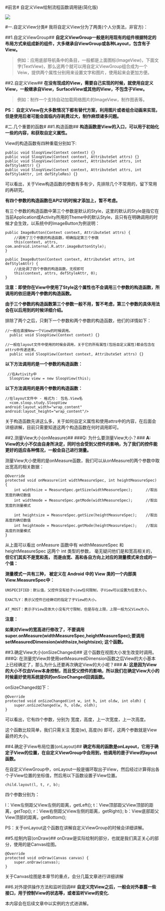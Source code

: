 #前言#
自定义View绘制流程函数调用链(简化版)

![](https://camo.githubusercontent.com/2fff630a00a9a8a64a227601235984c6cb3b0fcb/687474703a2f2f7777342e73696e61696d672e636e2f6c617267652f30303558746469326a7731663633387772657537346a333066633068656161792e6a7067)

#一.自定义View分类#
我将自定义View分为了两类(个人分类法，非官方)：

##1.自定义ViewGroup##
**自定义ViewGroup一般是利用现有的组件根据特定的布局方式来组成新的组件，大多继承自ViewGroup或各种Layout，包含有子View。**

> 例如：应用底部导航条中的条目，一般都是上面图标(ImageView)，下面文字(TextView)，那么这两个就可以用自定义ViewGroup组合成为一个Veiw，提供两个属性分别用来设置文字和图片，使用起来会更加方便。

##2.自定义View##
**在没有现成的View，需要自己实现的时候，就使用自定义View，一般继承自View，SurfaceView或其他的View，不包含子View。**

> 例如：制作一个支持自动加载网络图片的ImageView，制作图表等。

**PS： 自定义View在大多数情况下都有替代方案，利用图片或者组合动画来实现，但是使用后者可能会面临内存耗费过大，制作麻烦诸多问题。**

#二.几个重要的函数#
##1.构造函数##
**构造函数是View的入口，可以用于初始化一些的内容，和获取自定义属性。**

View的构造函数有四种重载分别如下:

    public void SloopView(Context context) {}
    public void SloopView(Context context, AttributeSet attrs) {}
    public void SloopView(Context context, AttributeSet attrs, int defStyleAttr) {}
    public void SloopView(Context context, AttributeSet attrs, int defStyleAttr, int defStyleRes) {}

可以看出，关于View构造函数的参数有多有少，先排除几个不常用的，留下常用的再研究。

**有四个参数的构造函数在API21的时候才添加上，暂不考虑。**

有三个参数的构造函数中第三个参数是默认的Style，这里的默认的Style是指它在当前Application或Activity所用的Theme中的默认Style，且只有在明确调用的时候才会生效，以系统中的ImageButton为例说明：

    public ImageButton(Context context, AttributeSet attrs) {
        //调用了三个参数的构造函数，明确指定第三个参数
        this(context, attrs, com.android.internal.R.attr.imageButtonStyle);
    }

    public ImageButton(Context context, AttributeSet attrs, int defStyleAttr) {
        //此处调了四个参数的构造函数，无视即可
        this(context, attrs, defStyleAttr, 0); 
    }

**注意：即使你在View中使用了Style这个属性也不会调用三个参数的构造函数，所调用的依旧是两个参数的构造函数。**

**由于三个参数的构造函数第三个参数一般不用，暂不考虑，第三个参数的具体用法会在以后用到的时候详细介绍。**

排除了两个之后，只剩下一个参数和两个参数的构造函数，他们的详情如下：

    //一般在直接New一个View的时候调用。
      public void SloopView(Context context) {}
      
    //一般在layout文件中使用的时候会调用，关于它的所有属性(包括自定义属性)都会包含在attrs中传递进来。
      public void SloopView(Context context, AttributeSet attrs) {}

**以下方法调用的是一个参数的构造函数：**

     //在Avtivity中
      SloopView view = new SloopView(this);

**以下方法调用的是两个参数的构造函数：**

    //在layout文件中 - 格式为： 包名.View名
      <com.sloop.study.SloopView
    android:layout_width="wrap_content"
    android:layout_height="wrap_content"/>

关于构造函数先讲这么多，关于如何自定义属性和使用attrs中的内容，在后面会详细讲解，目前只需要知道这两个构造函数在何时调用即可。

##2.测量View大小(onMeasure)##
###Q: 为什么要测量View大小？###
**A: View的大小不仅由自身所决定，同时也会受到父控件的影响，为了我们的控件能更好的适应各种情况，一般会自己进行测量。**

测量View大小使用的是onMeasure函数，我们可以从onMeasure的两个参数中取出宽高的相关数据：

    @Override
    protected void onMeasure(int widthMeasureSpec, int heightMeasureSpec) {
        int widthsize = MeasureSpec.getSize(widthMeasureSpec);      //取出宽度的确切数值
        int widthmode = MeasureSpec.getMode(widthMeasureSpec);      //取出宽度的测量模式
        
        int heightsize = MeasureSpec.getSize(heightMeasureSpec);    //取出高度的确切数值
        int heightmode = MeasureSpec.getMode(heightMeasureSpec);    //取出高度的测量模式
    }

从上面可以看出 onMeasure 函数中有 widthMeasureSpec 和 heightMeasureSpec 这两个 int 类型的参数， 毫无疑问他们是和宽高相关的， **但它们其实不是宽和高， 而是由宽、高和各自方向上对应的测量模式来合成的一个值：**

**测量模式一共有三种， 被定义在 Android 中的 View 类的一个内部类View.MeasureSpec中：**

    UNSPECIFIED：默认值，父控件没有给子view任何限制，子View可以设置为任意大小。
    
    EXACTLY：表示父控件已经确切的指定了子View的大小。
    
    AT_MOST：表示子View具体大小没有尺寸限制，但是存在上限，上限一般为父View大小。

**注意：**

**如果对View的宽高进行修改了，不要调用super.onMeasure(widthMeasureSpec,heightMeasureSpec);要调用setMeasuredDimension(widthsize,heightsize); 这个函数。**

##3.确定View大小(onSizeChanged)##
这个函数在视图大小发生改变时调用。
###Q: 在测量完View并使用setMeasuredDimension函数之后View的大小基本上已经确定了，那么为什么还要再次确定View的大小呢？###
**A: 这是因为View的大小不仅由View本身控制，而且受父控件的影响，所以我们在确定View大小的时候最好使用系统提供的onSizeChanged回调函数。**

onSizeChanged如下：

 	@Override
    protected void onSizeChanged(int w, int h, int oldw, int oldh) {
        super.onSizeChanged(w, h, oldw, oldh);
    }

可以看出，它有四个参数，分别为 宽度，高度，上一次宽度，上一次高度。

这个函数比较简单，我们只需关注 宽度(w), 高度(h) 即可，这两个参数就是View最终的大小。

##4.确定子View布局位置(onLayout)##
**确定布局的函数是onLayout，它用于确定子View的位置，在自定义ViewGroup中会用到，他调用的是子View的layout函数。**

在自定义ViewGroup中，onLayout一般是循环取出子View，然后经过计算得出各个子View位置的坐标值，然后用以下函数设置子View位置。

    child.layout(l, t, r, b);

四个参数分别为：

l：View左侧距父View左侧的距离，getLeft();
t：View顶部距父View顶部的距离，getTop();
r：View右侧距父View左侧的距离，getRight();
b：View底部距父View顶部的距离，getBottom();

PS：关于onLayout这个函数在讲解自定义ViewGroup的时候会详细讲解。

##5.绘制内容(onDraw)##
onDraw是实际绘制的部分，也就是我们真正关心的部分，使用的是Canvas绘图。

 	@Override
    protected void onDraw(Canvas canvas) {
        super.onDraw(canvas);
    }

关于Canvas绘图是本章节的重点，会分几篇文章进行详细讲解

##6.对外提供操作方法和监听回调##
**自定义完View之后，一般会对外暴露一些接口，用于控制View的状态等，或者监听View的变化.**

本内容会在后续文章中以实例的方式进讲解。

